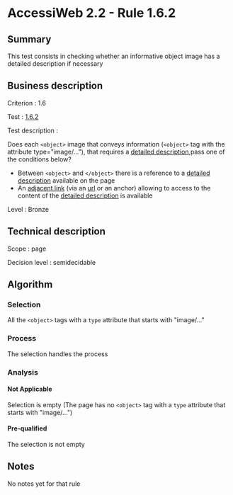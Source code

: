 # AccessiWeb 2.2 - Rule 1.6.2

## Summary

This test consists in checking whether an informative object image has a detailed description if necessary

## Business description

Criterion : 1.6

Test : [1.6.2](http://www.accessiweb.org/index.php/accessiweb-22-english-version.html#test-1-6-2)

Test description :

Does each `<object>` image that conveys information (`<object>` tag with the attribute type="image/..."), that requires a [detailed description](http://www.accessiweb.org/index.php/glossary-76.html#mDescDetaillee),pass one of the conditions below?

-   Between `<object>` and `</object>` there is a reference to a [detailed description](http://www.accessiweb.org/index.php/glossary-76.html#mDescDetaillee) available on the page
-   An [adjacent link](http://www.accessiweb.org/index.php/glossary-76.html#mLienAdj) (via an [url](http://www.accessiweb.org/index.php/glossary-76.html#mUrl)
    or an anchor) allowing to access to the content of the [detailed description](http://www.accessiweb.org/index.php/glossary-76.html#mDescDetaillee) is available

Level : Bronze

## Technical description

Scope : page

Decision level :
semidecidable

## Algorithm

### Selection

All the `<object>` tags with a `type` attribute that starts with "image/..."

### Process

The selection handles the process

### Analysis

#### Not Applicable

Selection is empty (The page has no `<object>` tag with a `type` attribute that starts with "image/...")

#### Pre-qualified

The selection is not empty

## Notes

No notes yet for that rule
